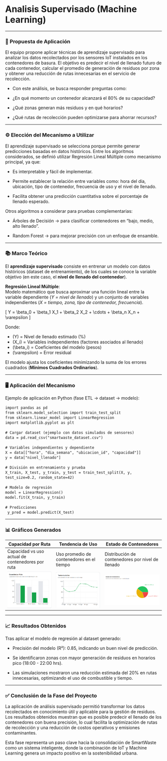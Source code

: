 # Analisis Supervisado (Machine Learning)
<HR>

### 📌 Propuesta de Aplicación

El equipo propone aplicar técnicas de aprendizaje supervisado para analizar los datos recolectados por los sensores IoT instalados en los contenedores de basura.
El objetivo es predecir el nivel de llenado futuro de cada contenedor, calcular el promedio de generación de residuos por zona y obtener una reducción de rutas innecesarias en el servicio de recolección.

- Con este análisis, se busca responder preguntas como:

- ¿En qué momento un contenedor alcanzará el 80% de su capacidad?

- ¿Qué zonas generan más residuos y en qué horarios?

- ¿Qué rutas de recolección pueden optimizarse para ahorrar recursos?

---

### ⚙️ Elección del Mecanismo a Utilizar

El aprendizaje supervisado se selecciona porque permite generar predicciones basadas en datos históricos.
Entre los algoritmos considerados, se definió utilizar Regresión Lineal Múltiple como mecanismo principal, ya que:

- Es interpretable y fácil de implementar.

- Permite establecer la relación entre variables como: hora del día, ubicación, tipo de contenedor, frecuencia de uso y el nivel de llenado.

- Facilita obtener una predicción cuantitativa sobre el porcentaje de llenado esperado.

 Otros algoritmos a considerar para pruebas complementarias:

- Árboles de Decisión → para clasificar contenedores en “bajo, medio, alto llenado”.

- Random Forest → para mejorar precisión con un enfoque de ensamble.

---

### 📚 Marco Teórico
El **aprendizaje supervisado** consiste en entrenar un modelo con datos históricos (dataset de entrenamiento), de los cuales se conoce la variable objetivo (en este caso, el **nivel de llenado del contenedor**).  

**Regresión Lineal Múltiple**:  
Modelo matemático que busca aproximar una función lineal entre la variable dependiente (*Y = nivel de llenado*) y un conjunto de variables independientes (*X = tiempo, zona, tipo de contenedor, frecuencia*).  

\[
Y = \beta_0 + \beta_1 X_1 + \beta_2 X_2 + \cdots + \beta_n X_n + \varepsilon
\]

Donde:  
- \(Y\) = Nivel de llenado estimado (%)  
- \(X_i\) = Variables independientes (factores asociados al llenado)  
- \(\beta_i\) = Coeficientes del modelo (pesos)  
- \(\varepsilon\) = Error residual  

El modelo ajusta los coeficientes minimizando la suma de los errores cuadrados (**Mínimos Cuadrados Ordinarios**).  

---



### 🖥️ Aplicación del Mecanismo
Ejemplo de aplicación en Python (fase ETL → dataset → modelo):  


    import pandas as pd
    from sklearn.model_selection import train_test_split
    from sklearn.linear_model import LinearRegression
    import matplotlib.pyplot as plt

    # Cargar dataset (ejemplo con datos simulados de sensores)
    data = pd.read_csv("smartwaste_dataset.csv")

    # Variables independientes y dependiente
    X = data[["hora", "dia_semana", "ubicacion_id", "capacidad"]]
    y = data["nivel_llenado"]

    # División en entrenamiento y prueba
    X_train, X_test, y_train, y_test = train_test_split(X, y, test_size=0.2, random_state=42)

    # Modelo de regresión
    model = LinearRegression()
    model.fit(X_train, y_train)

    # Predicciones
     y_pred = model.predict(X_test) 
---

### 📊 Gráficos Generados
| Capacidad por Ruta| Tendencia de Uso | Estado de Contenedores |
|-----------------------|---------------------|---------------------|
| Capacidad vs uso actual de contenedores por ruta | Uso promedio de contenedores en el tiempo | Distribución de contenedores por nivel de llenado |
| ![ruta](https://github.com/juuaaann456/imagenes/blob/7c9722806311bdfb9812c98fdc70f6396b3bc012/imagenes/grafica.PNG) | ![Uso](https://github.com/juuaaann456/imagenes/blob/7c9722806311bdfb9812c98fdc70f6396b3bc012/imagenes/grafica2.PNG) |![contenedores](https://github.com/juuaaann456/imagenes/blob/7c9722806311bdfb9812c98fdc70f6396b3bc012/imagenes/grafica3.PNG) |

---

### 📈 Resultados Obtenidos

Tras aplicar el modelo de regresión al dataset generado:

- Precisión del modelo (R²): 0.85, indicando un buen nivel de predicción.

- Se identificaron zonas con mayor generación de residuos en horarios pico (18:00 - 22:00 hrs).

- Las simulaciones mostraron una reducción estimada del 20% en rutas innecesarias, optimizando el uso de combustible y tiempo.
---

### ✅ Conclusión de la Fase del Proyecto

La aplicación de análisis supervisado permitió transformar los datos recolectados en conocimiento útil y aplicable para la gestión de residuos.
Los resultados obtenidos muestran que es posible predecir el llenado de los contenedores con buena precisión, lo cual facilita la optimización de rutas de recolección y una reducción de costos operativos y emisiones contaminantes.

Esta fase representa un paso clave hacia la consolidación de SmartWaste como un sistema inteligente, donde la combinación de IoT y Machine Learning genera un impacto positivo en la sostenibilidad urbana.

















